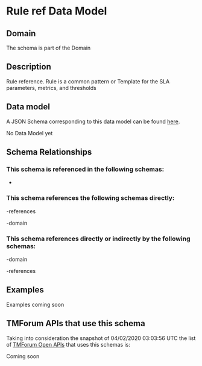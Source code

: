 # Rule ref Data Model

## Domain

The  schema is part of the  Domain

## Description

Rule reference. Rule is a common pattern or Template for the SLA parameters, metrics, and thresholds

## Data model

A JSON Schema corresponding to this data model can be found
[here](https://github.com/tmforum-rand/schemas/blob/candidates/EngagedParty/RuleRef.schema.json).

No Data Model yet

## Schema Relationships

### This schema is referenced in the following schemas:

-

### This schema references the following schemas directly:

-references

-domain

### This schema references directly or indirectly by the following schemas:

-domain

-references



## Examples

Examples coming soon

## TMForum APIs that use this schema

Taking into consideration the snapshot of 04/02/2020 03:03:56 UTC the list of [TMForum Open APIs](https://www.tmforum.org/open-apis/) that uses this schemas is:

Coming soon